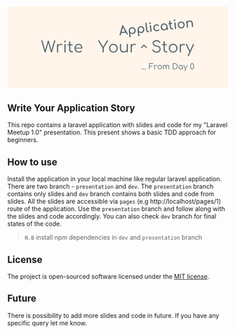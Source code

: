 <p align="center"><img src="https://raw.githubusercontent.com/Hasnayeen/laravel-meetup-2017/master/public/images/meetup-cover.png"></p>

## Write Your Application Story

This repo contains a laravel application with slides and code for my "Laravel Meetup 1.0" presentation. This present shows a basic TDD approach for beginners.

## How to use

Install the application in your local machine like regular laravel application. There are two branch - `presentation` and `dev`. The `presentation` branch contains only slides and `dev` branch contains both slides and code from slides. All the slides are accessible via `pages` (e.g http://localhost/pages/1)  route of the application. Use the `presentation` branch and follow along with the slides and code accordingly. You can also check `dev` branch for final states of the code.

> `N.B` install npm dependencies in `dev` and `presentation` branch

## License

The project is open-sourced software licensed under the [MIT license](http://opensource.org/licenses/MIT).

## Future

There is possibility to add more slides and code in future. If you have any specific query let me know.